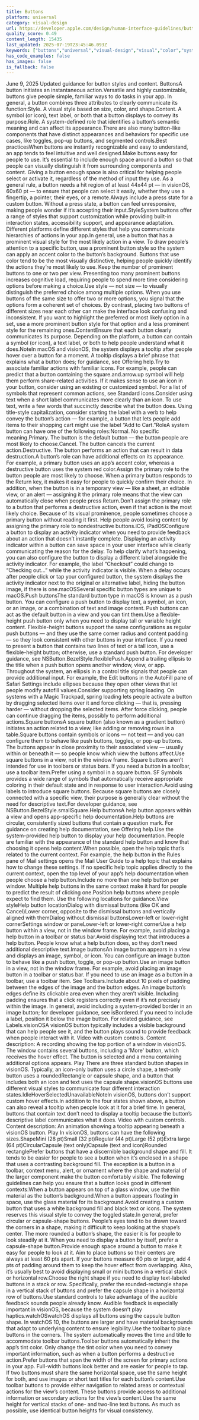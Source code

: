 ```yaml
---
title: Buttons
platform: universal
category: visual-design
url: https://developer.apple.com/design/human-interface-guidelines/buttons
quality_score: 0.49
content_length: 15435
last_updated: 2025-07-19T23:45:46.093Z
keywords: ["buttons","universal","visual-design","visual","color","system","controls","input","accessibility","interface","icons","feedback","status","animation","haptics","images","navigation"]
has_code_examples: false
has_images: false
is_fallback: false
---
```


June 9, 2025 Updated guidance for button styles and content. ButtonsA button initiates an instantaneous action.Versatile and highly customizable, buttons give people simple, familiar ways to do tasks in your app. In general, a button combines three attributes to clearly communicate its function:Style. A visual style based on size, color, and shape.Content. A symbol (or icon), text label, or both that a button displays to convey its purpose.Role. A system-defined role that identifies a button’s semantic meaning and can affect its appearance.There are also many button-like components that have distinct appearances and behaviors for specific use cases, like toggles, pop-up buttons, and segmented controls.Best practicesWhen buttons are instantly recognizable and easy to understand, an app tends to feel intuitive and well designed.Make buttons easy for people to use. It’s essential to include enough space around a button so that people can visually distinguish it from surrounding components and content. Giving a button enough space is also critical for helping people select or activate it, regardless of the method of input they use. As a general rule, a button needs a hit region of at least 44x44 pt — in visionOS, 60x60 pt — to ensure that people can select it easily, whether they use a fingertip, a pointer, their eyes, or a remote.Always include a press state for a custom button. Without a press state, a button can feel unresponsive, making people wonder if it’s accepting their input.StyleSystem buttons offer a range of styles that support customization while providing built-in interaction states, accessibility support, and appearance adaptation. Different platforms define different styles that help you communicate hierarchies of actions in your app.In general, use a button that has a prominent visual style for the most likely action in a view. To draw people’s attention to a specific button, use a prominent button style so the system can apply an accent color to the button’s background. Buttons that use color tend to be the most visually distinctive, helping people quickly identify the actions they’re most likely to use. Keep the number of prominent buttons to one or two per view. Presenting too many prominent buttons increases cognitive load, requiring people to spend more time considering options before making a choice.Use style — not size — to visually distinguish the preferred choice among multiple options. When you use buttons of the same size to offer two or more options, you signal that the options form a coherent set of choices. By contrast, placing two buttons of different sizes near each other can make the interface look confusing and inconsistent. If you want to highlight the preferred or most likely option in a set, use a more prominent button style for that option and a less prominent style for the remaining ones.ContentEnsure that each button clearly communicates its purpose. Depending on the platform, a button can contain a symbol (or icon), a text label, or both to help people understand what it does.NoteIn macOS and visionOS, the system displays a tooltip after people hover over a button for a moment. A tooltip displays a brief phrase that explains what a button does; for guidance, see Offering help.Try to associate familiar actions with familiar icons. For example, people can predict that a button containing the square.and.arrow.up symbol will help them perform share-related activities. If it makes sense to use an icon in your button, consider using an existing or customized symbol. For a list of symbols that represent common actions, see Standard icons.Consider using text when a short label communicates more clearly than an icon. To use text, write a few words that succinctly describe what the button does. Using title-style capitalization, consider starting the label with a verb to help convey the button’s action — for example, a button that lets people add items to their shopping cart might use the label “Add to Cart.”RoleA system button can have one of the following roles:Normal. No specific meaning.Primary. The button is the default button — the button people are most likely to choose.Cancel. The button cancels the current action.Destructive. The button performs an action that can result in data destruction.A button’s role can have additional effects on its appearance. For example, a primary button uses an app’s accent color, whereas a destructive button uses the system red color.Assign the primary role to the button people are most likely to choose. When a primary button responds to the Return key, it makes it easy for people to quickly confirm their choice. In addition, when the button is in a temporary view — like a sheet, an editable view, or an alert — assigning it the primary role means that the view can automatically close when people press Return.Don’t assign the primary role to a button that performs a destructive action, even if that action is the most likely choice. Because of its visual prominence, people sometimes choose a primary button without reading it first. Help people avoid losing content by assigning the primary role to nondestructive buttons.iOS, iPadOSConfigure a button to display an activity indicator when you need to provide feedback about an action that doesn’t instantly complete. Displaying an activity indicator within a button can save space in your user interface while clearly communicating the reason for the delay. To help clarify what’s happening, you can also configure the button to display a different label alongside the activity indicator. For example, the label “Checkout” could change to “Checking out…” while the activity indicator is visible. When a delay occurs after people click or tap your configured button, the system displays the activity indicator next to the original or alternative label, hiding the button image, if there is one.macOSSeveral specific button types are unique to macOS.Push buttonsThe standard button type in macOS is known as a push button. You can configure a push button to display text, a symbol, an icon, or an image, or a combination of text and image content. Push buttons can act as the default button in a view and you can tint them.Use a flexible-height push button only when you need to display tall or variable height content. Flexible-height buttons support the same configurations as regular push buttons — and they use the same corner radius and content padding — so they look consistent with other buttons in your interface. If you need to present a button that contains two lines of text or a tall icon, use a flexible-height button; otherwise, use a standard push button. For developer guidance, see NSButton.BezelStyle.flexiblePush.Append a trailing ellipsis to the title when a push button opens another window, view, or app. Throughout the system, an ellipsis in a control title signals that people can provide additional input. For example, the Edit buttons in the AutoFill pane of Safari Settings include ellipses because they open other views that let people modify autofill values.Consider supporting spring loading. On systems with a Magic Trackpad, spring loading lets people activate a button by dragging selected items over it and force clicking — that is, pressing harder — without dropping the selected items. After force clicking, people can continue dragging the items, possibly to perform additional actions.Square buttonsA square button (also known as a gradient button) initiates an action related to a view, like adding or removing rows in a table.Square buttons contain symbols or icons — not text — and you can configure them to behave like push buttons, toggles, or pop-up buttons. The buttons appear in close proximity to their associated view — usually within or beneath it — so people know which view the buttons affect.Use square buttons in a view, not in the window frame. Square buttons aren’t intended for use in toolbars or status bars. If you need a button in a toolbar, use a toolbar item.Prefer using a symbol in a square button. SF Symbols provides a wide range of symbols that automatically receive appropriate coloring in their default state and in response to user interaction.Avoid using labels to introduce square buttons. Because square buttons are closely connected with a specific view, their purpose is generally clear without the need for descriptive text.For developer guidance, see NSButton.BezelStyle.smallSquare.Help buttonsA help button appears within a view and opens app-specific help documentation.Help buttons are circular, consistently sized buttons that contain a question mark. For guidance on creating help documentation, see Offering help.Use the system-provided help button to display your help documentation. People are familiar with the appearance of the standard help button and know that choosing it opens help content.When possible, open the help topic that’s related to the current context. For example, the help button in the Rules pane of Mail settings opens the Mail User Guide to a help topic that explains how to change these settings. If no specific help topic applies directly to the current context, open the top level of your app’s help documentation when people choose a help button.Include no more than one help button per window. Multiple help buttons in the same context make it hard for people to predict the result of clicking one.Position help buttons where people expect to find them. Use the following locations for guidance.View styleHelp button locationDialog with dismissal buttons (like OK and Cancel)Lower corner, opposite to the dismissal buttons and vertically aligned with themDialog without dismissal buttonsLower-left or lower-right cornerSettings window or paneLower-left or lower-right cornerUse a help button within a view, not in the window frame. For example, avoid placing a help button in a toolbar or status bar.Avoid displaying text that introduces a help button. People know what a help button does, so they don’t need additional descriptive text.Image buttonsAn image button appears in a view and displays an image, symbol, or icon. You can configure an image button to behave like a push button, toggle, or pop-up button.Use an image button in a view, not in the window frame. For example, avoid placing an image button in a toolbar or status bar. If you need to use an image as a button in a toolbar, use a toolbar item. See Toolbars.Include about 10 pixels of padding between the edges of the image and the button edges. An image button’s edges define its clickable area even when they aren’t visible. Including padding ensures that a click registers correctly even if it’s not precisely within the image. In general, avoid including a system-provided border in an image button; for developer guidance, see isBordered.If you need to include a label, position it below the image button. For related guidance, see Labels.visionOSA visionOS button typically includes a visible background that can help people see it, and the button plays sound to provide feedback when people interact with it. Video with custom controls. Content description: A recording showing the top portion of a window in visionOS. The window contains several buttons, including a 'More' button, which receives the hover effect. The button is selected and a menu containing additional options appears. Play There are three standard button shapes in visionOS. Typically, an icon-only button uses a circle shape, a text-only button uses a roundedRectangle or capsule shape, and a button that includes both an icon and text uses the capsule shape.visionOS buttons use different visual styles to communicate four different interaction states.IdleHoverSelectedUnavailableNoteIn visionOS, buttons don’t support custom hover effects.In addition to the four states shown above, a button can also reveal a tooltip when people look at it for a brief time. In general, buttons that contain text don’t need to display a tooltip because the button’s descriptive label communicates what it does. Video with custom controls. Content description: An animation showing a tooltip appearing beneath a visionOS button. Play In visionOS, buttons can have the following sizes.ShapeMini (28 pt)Small (32 pt)Regular (44 pt)Large (52 pt)Extra large (64 pt)CircularCapsule (text only)Capsule (text and icon)Rounded rectanglePrefer buttons that have a discernible background shape and fill. It tends to be easier for people to see a button when it’s enclosed in a shape that uses a contrasting background fill. The exception is a button in a toolbar, context menu, alert, or ornament where the shape and material of the larger component make the button comfortably visible. The following guidelines can help you ensure that a button looks good in different contexts:When a button appears on top of a glass window, use the thin material as the button’s background.When a button appears floating in space, use the glass material for its background.Avoid creating a custom button that uses a white background fill and black text or icons. The system reserves this visual style to convey the toggled state.In general, prefer circular or capsule-shape buttons. People’s eyes tend to be drawn toward the corners in a shape, making it difficult to keep looking at the shape’s center. The more rounded a button’s shape, the easier it is for people to look steadily at it. When you need to display a button by itself, prefer a capsule-shape button.Provide enough space around a button to make it easy for people to look at it. Aim to place buttons so their centers are always at least 60 pts apart. If your buttons measure 60 pts or larger, add 4 pts of padding around them to keep the hover effect from overlapping. Also, it’s usually best to avoid displaying small or mini buttons in a vertical stack or horizontal row.Choose the right shape if you need to display text-labeled buttons in a stack or row. Specifically, prefer the rounded-rectangle shape in a vertical stack of buttons and prefer the capsule shape in a horizontal row of buttons.Use standard controls to take advantage of the audible feedback sounds people already know. Audible feedback is especially important in visionOS, because the system doesn’t play haptics.watchOSwatchOS displays all buttons using the capsule button shape. In watchOS 10, the buttons are larger and have material backgrounds that adapt to underlying content to ensure legibility.Use the toolbar to place buttons in the corners. The system automatically moves the time and title to accommodate toolbar buttons.Toolbar buttons automatically inherit the app’s tint color. Only change the tint color when you need to convey important information, such as when a button performs a destructive action.Prefer buttons that span the width of the screen for primary actions in your app. Full-width buttons look better and are easier for people to tap. If two buttons must share the same horizontal space, use the same height for both, and use images or short text titles for each button’s content.Use toolbar buttons to provide either navigation to related areas or contextual actions for the view’s content. These buttons provide access to additional information or secondary actions for the view’s content.Use the same height for vertical stacks of one- and two-line text buttons. As much as possible, use identical button heights for visual consistency.